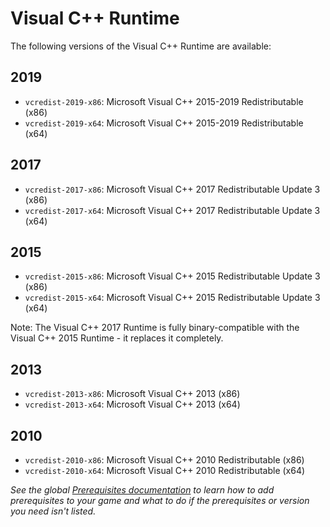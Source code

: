 # Visual C++ Runtime

The following versions of the Visual C++ Runtime are available:

## 2019

  * `vcredist-2019-x86`: Microsoft Visual C++ 2015-2019 Redistributable (x86)
  * `vcredist-2019-x64`: Microsoft Visual C++ 2015-2019 Redistributable (x64)

## 2017

  * `vcredist-2017-x86`: Microsoft Visual C++ 2017 Redistributable Update 3 (x86)
  * `vcredist-2017-x64`: Microsoft Visual C++ 2017 Redistributable Update 3 (x64)

## 2015

  * `vcredist-2015-x86`: Microsoft Visual C++ 2015 Redistributable Update 3 (x86)
  * `vcredist-2015-x64`: Microsoft Visual C++ 2015 Redistributable Update 3 (x64)

Note: The Visual C++ 2017 Runtime is fully binary-compatible with the Visual
C++ 2015 Runtime - it replaces it completely.

## 2013

  * `vcredist-2013-x86`: Microsoft Visual C++ 2013 (x86)
  * `vcredist-2013-x64`: Microsoft Visual C++ 2013 (x64)

## 2010

  * `vcredist-2010-x86`: Microsoft Visual C++ 2010 Redistributable (x86)
  * `vcredist-2010-x64`: Microsoft Visual C++ 2010 Redistributable (x64)

*See the global [Prerequisites documentation](./README.md) to learn how to add prerequisites to your game and what to do if the prerequisites or version you need isn't listed.*
